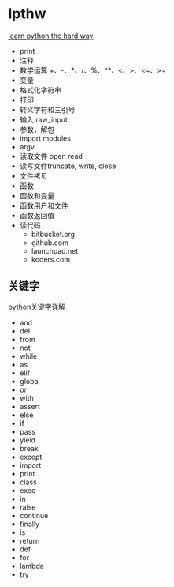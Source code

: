 # lpthw
[learn python the hard way](https://www.2cto.com/shouce/Pythonbbf/index.html)


* print
* 注释
* 数学运算 +、-、*、/、%、**、<、>、<=、>=
* 变量
* 格式化字符串
* 打印
* 转义字符和三引号
* 输入 raw_input
* 参数，解包
* import modules
* argv
* 读取文件 open read
* 读写文件truncate, write, close
* 文件拷贝
* 函数
* 函数和变量
* 函数用户和文件
* 函数返回值
* 读代码
	*  bitbucket.org
	* github.com
	* launchpad.net
	* koders.com


## 关键字

[python关键字详解](https://www.cnblogs.com/xueweihan/p/4518022.html)

* and
* del
* from
* not
* while
* as
* elif
* global
* or
* with
* assert
* else
* if
* pass
* yield
* break
* except
* import
* print
* class
* exec
* in
* raise
* continue
* finally
* is
* return
* def
* for
* lambda
* try